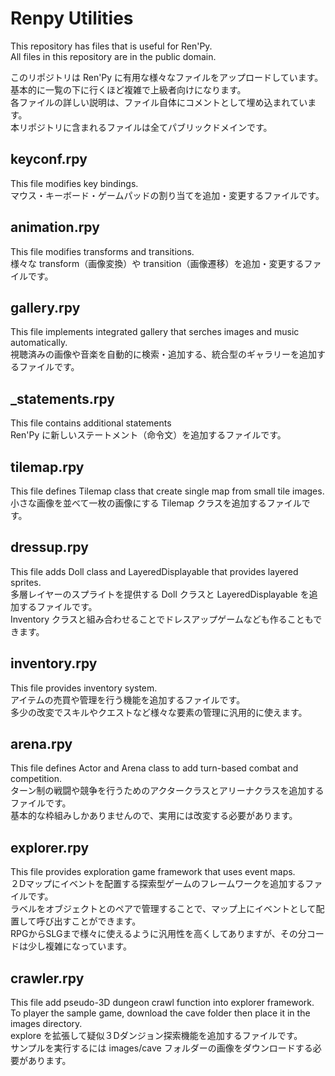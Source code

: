 # Renpy Utilities

This repository has files that is useful for Ren'Py.   
All files in this repository are in the public domain.   

このリポジトリは Ren'Py に有用な様々なファイルをアップロードしています。   
基本的に一覧の下に行くほど複雑で上級者向けになります。   
各ファイルの詳しい説明は、ファイル自体にコメントとして埋め込まれています。   
本リポジトリに含まれるファイルは全てパブリックドメインです。   


## keyconf.rpy
This file modifies key bindings.   
マウス・キーボード・ゲームパッドの割り当てを追加・変更するファイルです。   

## animation.rpy
This file modifies transforms and transitions.   
様々な transform（画像変換）や transition（画像遷移）を追加・変更するファイルです。

## gallery.rpy
This file implements integrated gallery that serches images and music automatically.   
視聴済みの画像や音楽を自動的に検索・追加する、統合型のギャラリーを追加するファイルです。   

## _statements.rpy
This file contains additional statements   
Ren'Py に新しいステートメント（命令文）を追加するファイルです。   

## tilemap.rpy
This file defines Tilemap class that create single map from small tile images.   
小さな画像を並べて一枚の画像にする Tilemap クラスを追加するファイルです。   

## dressup.rpy
This file adds Doll class and LayeredDisplayable that provides layered sprites.   
多層レイヤーのスプライトを提供する Doll クラスと LayeredDisplayable を追加するファイルです。   
Inventory クラスと組み合わせることでドレスアップゲームなども作ることもできます。   

## inventory.rpy
This file provides inventory system.   
アイテムの売買や管理を行う機能を追加するファイルです。   
多少の改変でスキルやクエストなど様々な要素の管理に汎用的に使えます。   

## arena.rpy
This file defines Actor and Arena class to add turn-based combat and competition.   
ターン制の戦闘や競争を行うためのアクタークラスとアリーナクラスを追加するファイルです。   
基本的な枠組みしかありませんので、実用には改変する必要があります。   

## explorer.rpy
This file provides exploration game framework that uses event maps.   
２Dマップにイベントを配置する探索型ゲームのフレームワークを追加するファイルです。   
ラベルをオブジェクトとのペアで管理することで、マップ上にイベントとして配置して呼び出すことができます。   
RPGからSLGまで様々に使えるように汎用性を高くしてありますが、その分コードは少し複雑になっています。   

## crawler.rpy
This file add pseudo-3D dungeon crawl function into explorer framework.   
To player the sample game, download the cave folder then place it in the images directory.   
explore を拡張して疑似３Dダンジョン探索機能を追加するファイルです。   
サンプルを実行するには images/cave フォルダーの画像をダウンロードする必要があります。   
